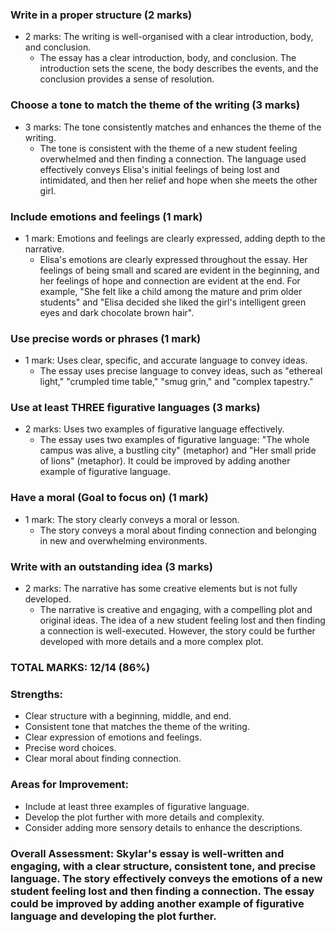 ### Write in a proper structure (2 marks)

- 2 marks: The writing is well-organised with a clear introduction, body, and conclusion.
  - The essay has a clear introduction, body, and conclusion. The introduction sets the scene, the body describes the events, and the conclusion provides a sense of resolution.

### Choose a tone to match the theme of the writing (3 marks)

- 3 marks: The tone consistently matches and enhances the theme of the writing.
  - The tone is consistent with the theme of a new student feeling overwhelmed and then finding a connection. The language used effectively conveys Elisa's initial feelings of being lost and intimidated, and then her relief and hope when she meets the other girl.

### Include emotions and feelings (1 mark)

- 1 mark: Emotions and feelings are clearly expressed, adding depth to the narrative.
  - Elisa's emotions are clearly expressed throughout the essay. Her feelings of being small and scared are evident in the beginning, and her feelings of hope and connection are evident at the end. For example, "She felt like a child among the mature and prim older students" and "Elisa decided she liked the girl's intelligent green eyes and dark chocolate brown hair".

### Use precise words or phrases (1 mark)

- 1 mark: Uses clear, specific, and accurate language to convey ideas.
  - The essay uses precise language to convey ideas, such as "ethereal light," "crumpled time table," "smug grin," and "complex tapestry."

### Use at least THREE figurative languages (3 marks)

- 2 marks: Uses two examples of figurative language effectively.
  - The essay uses two examples of figurative language: "The whole campus was alive, a bustling city" (metaphor) and "Her small pride of lions" (metaphor). It could be improved by adding another example of figurative language.

### Have a moral (Goal to focus on) (1 mark)

- 1 mark: The story clearly conveys a moral or lesson.
  - The story conveys a moral about finding connection and belonging in new and overwhelming environments.

### Write with an outstanding idea (3 marks)

- 2 marks: The narrative has some creative elements but is not fully developed.
  - The narrative is creative and engaging, with a compelling plot and original ideas. The idea of a new student feeling lost and then finding a connection is well-executed. However, the story could be further developed with more details and a more complex plot.

### TOTAL MARKS: 12/14 (86%)

### Strengths:

- Clear structure with a beginning, middle, and end.
- Consistent tone that matches the theme of the writing.
- Clear expression of emotions and feelings.
- Precise word choices.
- Clear moral about finding connection.

### Areas for Improvement:

- Include at least three examples of figurative language.
- Develop the plot further with more details and complexity.
- Consider adding more sensory details to enhance the descriptions.

### Overall Assessment: Skylar's essay is well-written and engaging, with a clear structure, consistent tone, and precise language. The story effectively conveys the emotions of a new student feeling lost and then finding a connection. The essay could be improved by adding another example of figurative language and developing the plot further.
